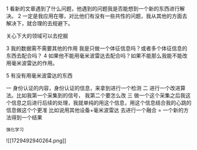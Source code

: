 1 看新的文章遇到了什么问题，他遇到的问题我是否能想到一个新的东西进行解决。
2  一定是我应用在哪，对比他们有没有一些共性的问题，我从其他的方面去解决下，就合理的去规避下。


关心下大的领域可以去挖掘



3 我的数据需不需要其他的作用 我是只做一个体征信息吗？或者多个体征信息的东西去配合吗？
4 如果他不能用毫米波雷达去配合吗？如果不能那么我能不能改用毫米波雷达的作用。

5 有没有用毫米波雷达的东西



一 身份认证的内容，身份认证的信息，来拿到进行一个检测
二 进行一个改进算法。比如我第一个采集到的信号， 我第二个要怎么改
三 做一个这个采集之后我这个信息之后进行后续的处理，我就单纯的用这个信息，用这个信息结合我的心跳的信息做这个个更准
比如说用其他设备+毫米波雷达 去进行一个融合 = 一个新的方法得到一个结果



`强化学习`


![[1729492940264.png]]



